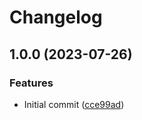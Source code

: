 # Changelog

## 1.0.0 (2023-07-26)


### Features

* Initial commit ([cce99ad](https://github.com/mvp-toolkit/mframe/commit/cce99ad7604107b0fec53a9469ced6ad4e993408))
